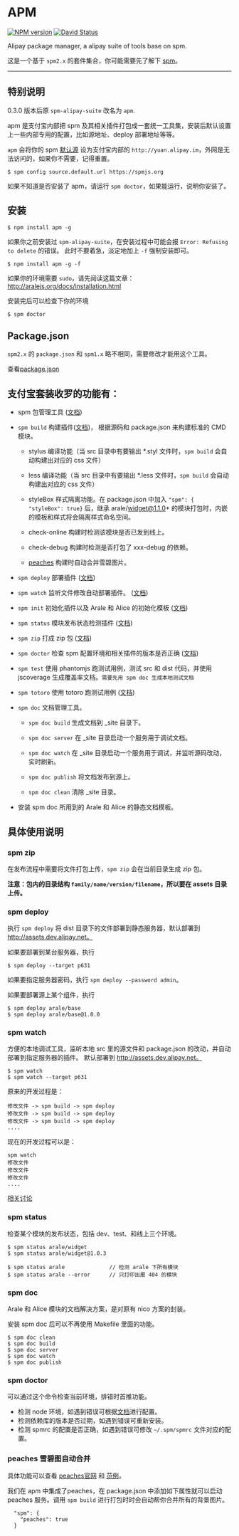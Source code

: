 # APM

[![NPM version](https://badge.fury.io/js/apm.png)](http://badge.fury.io/js/apm)
[![David Status](https://david-dm.org/spmjs/apm.png)](https://david-dm.org/spmjs/apm)

Alipay package manager, a alipay suite of tools base on spm.

这是一个基于 `spm2.x` 的套件集合，你可能需要先了解下 [spm](https://github.com/spmjs/spm2/)。


---

## 特别说明

0.3.0 版本后原 `spm-alipay-suite` 改名为 `apm`.

apm 是支付宝内部把 spm 及其相关插件打包成一套统一工具集，安装后默认设置上一些内部专用的配置，比如源地址、deploy 部署地址等等。

`apm` 会将你的 spm [默认源](http://docs.spmjs.org/en/config#source) 设为支付宝内部的 `http://yuan.alipay.im`，外网是无法访问的，如果你不需要，记得重置。

```
$ spm config source.default.url https://spmjs.org
```

如果不知道是否安装了 apm，请运行 `spm doctor`，如果能运行，说明你安装了。

## 安装

```
$ npm install apm -g
```

如果你之前安装过 `spm-alipay-suite`，在安装过程中可能会报 `Error: Refusing to delete` 的错误。
此时不要着急，淡定地加上 `-f` 强制安装即可。

```
$ npm install apm -g -f
```

如果你的环境需要 `sudo`，请先阅读这篇文章：http://aralejs.org/docs/installation.html

安装完后可以检查下你的环境

```
$ spm doctor
```

## Package.json

`spm2.x` 的 `package.json` 和 `spm1.x` 略不相同，需要修改才能用这个工具。

查看[package.json](http://docs.spmjs.org/en/package)


## 支付宝套装收罗的功能有：

- spm 包管理工具 ([文档](http://docs.spmjs.org/en/index))

- `spm build` 构建插件([文档](https://github.com/spmjs/apm/blob/master/docs/spm-build.md))，
   根据源码和 package.json 来构建标准的 CMD 模块。

  * stylus 编译功能（当 src 目录中有要输出 *.styl 文件时，`spm build` 会自动构建出对应的 css 文件）
  
  * less 编译功能（当 src 目录中有要输出 *.less 文件时，`spm build` 会自动构建出对应的 css 文件）

  * styleBox 样式隔离功能。在 package.json 中加入 `"spm": { "styleBox": true}` 后，继承 arale/widget@1.1.0+ 的模块打包时，内嵌的模板和样式将会隔离样式命名空间。

  * check-online 构建时检测该模块是否已发到线上。

  * check-debug 构建时检测是否打包了 xxx-debug 的依赖。

  * [peaches](http://peaches.io) 构建时自动合并雪碧图片。

- `spm deploy` 部署插件 ([文档](https://github.com/spmjs/apm/#spm-deploy))

- `spm watch` 监听文件修改自动部署插件。 ([文档](https://github.com/spmjs/apm/#spm-watch))

- `spm init` 初始化插件以及 Arale 和 Alice 的初始化模板 ([文档](https://github.com/spmjs/spm-init/blob/master/README-zh.md))

- `spm status` 模块发布状态检测插件 ([文档](https://github.com/spmjs/apm/#spm-status))

- `spm zip` 打成 zip 包 ([文档](https://github.com/spmjs/apm/#spm-zip))

- `spm doctor` 检查 spm 配置环境和相关插件的版本是否正确 ([文档](https://github.com/spmjs/apm/#spm-doctor))

- `spm test` 使用 phantomjs 跑测试用例，测试 src 和 dist 代码，并使用 jscoverage 生成覆盖率文档。`需要先用 spm doc 生成本地测试文档`

- `spm totoro` 使用 totoro 跑测试用例 ([文档](https://github.com/totorojs/totoro))

- `spm doc` 文档管理工具。

  * `spm doc build` 生成文档到 _site 目录下。

  * `spm doc server` 在 _site 目录启动一个服务用于调试文档。

  * `spm doc watch` 在 _site 目录启动一个服务用于调试，并监听源码改动，实时刷新。

  * `spm doc publish` 将文档发布到源上。

  * `spm doc clean` 清除 _site 目录。

- 安装 spm doc 所用到的 Arale 和 Alice 的静态文档模板。


## 具体使用说明

### spm zip

在发布流程中需要将文件打包上传，`spm zip` 会在当前目录生成 zip 包。

**注意：包内的目录结构 `family/name/version/filename`，所以要在 assets 目录上传。**

### spm deploy

执行 `spm deploy` 将 dist 目录下的文件部署到静态服务器，默认部署到 http://assets.dev.alipay.net。

如果要部署到某台服务器，执行

```
$ spm deploy --target p631
```

如果要指定服务器密码，执行 `spm deploy --password admin`。

如果要部署源上某个组件，执行

```
$ spm deploy arale/base
$ spm deploy arale/base@1.0.0
```

### spm watch

方便的本地调试工具，监听本地 src 里的源文件和 package.json 的改动，并自动部署到指定服务器的插件。
默认部署到 http://assets.dev.alipay.net。

```
$ spm watch
$ spm watch --target p631
```

原来的开发过程是：

```
修改文件 -> spm build -> spm deploy
修改文件 -> spm build -> spm deploy
修改文件 -> spm build -> spm deploy
....
```

现在的开发过程可以是：

```
spm watch
修改文件
修改文件
修改文件
....
```

[相关讨论](https://github.com/spmjs/apm/issues/36)

### spm status

检查某个模块的发布状态，包括 dev、test、和线上三个环境。

```
$ spm status arale/widget
$ spm status arale/widget@1.0.3

$ spm status arale              // 检测 arale 下所有模块
$ spm status arale --error      // 只打印出报 404 的模块
```

### spm doc

Arale 和 Alice 模块的文档解决方案，是对原有 nico 方案的封装。

安装 spm doc 后可以不再使用 Makefile 里面的功能。

```
$ spm doc clean
$ spm doc build
$ spm doc server
$ spm doc watch
$ spm doc publish
```

### spm doctor

可以通过这个命令检查当前环境，排错时首推功能。

- 检测 node 环境，如遇到错误可根据[文档](http://aralejs.org/docs/installation.html)进行配置。
- 检测依赖库的版本是否过期，如遇到错误可重新安装。
- 检测 spmrc 的配置是否正确，如遇到错误可修改 `~/.spm/spmrc` 文件对应的配置。

### peaches 雪碧图自动合并

具体功能可以查看 [peaches官网](http://peaches.io/) 和 [范例](https://github.com/afc163/peaches-example)。

我们在 apm 中集成了peaches，在 package.json 中添加如下属性就可以启动 peaches 服务。调用 `spm build` 进行打包时时会自动帮你合并所有的背景图片。

```
  "spm": {
    "peaches": true
  }
```

